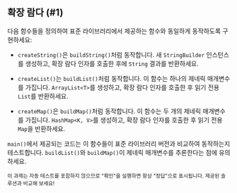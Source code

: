 ## 확장 람다 (#1)

다음 함수들을 정의하여 표준 라이브러리에서 제공하는 함수와 동일하게 동작하도록 구현하세요:

- `createString()`은 `buildString()`처럼 동작합니다. 새 `StringBuilder` 인스턴스를 생성하고, 확장 람다 인자를 호출한 후에 `String` 결과를 반환하세요.

- `createList()`는 `buildList()`처럼 동작합니다. 이 함수는 하나의 제네릭 매개변수를 가집니다. `ArrayList<T>`를 생성하고, 확장 람다 인자를 호출한 후 읽기 전용 `List`를 반환하세요.

- `createMap()`은 `buildMap()`처럼 동작합니다. 이 함수는 두 개의 제네릭 매개변수를 가집니다. `HashMap<K, V>`를 생성하고, 확장 람다 인자를 호출한 후 읽기 전용 `Map`을 반환하세요.

`main()`에서 제공되는 코드는 이 함수들이 표준 라이브러리 버전과 비교하여 동작하는지 테스트합니다. `buildList()`와 `buildMap()`이 제네릭 매개변수를 추론한다는 점에 유의하세요.

<sub> 이 과제는 자동 테스트를 포함하지 않으므로 "확인"을 실행하면 항상 "정답"으로 표시됩니다.
제공된 솔루션과 비교해 보세요! </sub>